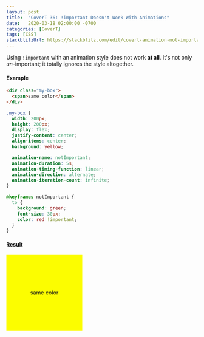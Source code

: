```yaml
---
layout: post
title:  "CoverT 36: !important Doesn't Work With Animations"
date:   2020-03-18 02:00:00 -0700
categories: [CoverT]
tags: [CSS]
stackblitzUrl: https://stackblitz.com/edit/covert-animation-not-important?file=style.css
---
```


Using `!important` with an animation style does not work **at all**. It's not only _un_-important; it totally ignores the style altogether.

#### Example

```html
<div class="my-box">
  <span>same color</span>
</div>
```

```css
.my-box {
  width: 200px;
  height: 200px;
  display: flex;
  justify-content: center;
  align-items: center;
  background: yellow;

  animation-name: notImportant;
  animation-duration: 5s;
  animation-timing-function: linear;
  animation-direction: alternate;
  animation-iteration-count: infinite;
}

@keyframes notImportant {
  to {
    background: green;
    font-size: 30px;
    color: red !important;
  }
}
```

#### Result

<style>
.my-box {
  width: 200px;
  height: 200px;
  display: flex;
  justify-content: center;
  align-items: center;
  background: yellow;

  animation-name: notImportant;
  animation-duration: 5s;
  animation-timing-function: linear;
  animation-direction: alternate;
  animation-iteration-count: infinite;
}

@keyframes notImportant {
  to {
    background: green;
    font-size: 30px;
    color: red !important;
  }
}
</style>

<div class="my-box">
  <span>same color</span>
</div>
